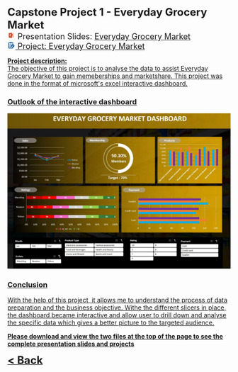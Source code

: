 
<b><font size="+2">Capstone Project 1 - Everyday Grocery Market</font></b><br>
<font size="+1"><img src="images/ppt.png" height="18" width="18"/> Presentation Slides: <a href="/Projects/Nicholas Yang Jun Hao Capstone Project 1.pdf" target="_blank">Everyday Grocery Market<br>
<img src="images/project.png" height="18" width="18"/> Project: <a href="/Projects/Nicholas Yang Jun Hao Capstone Project 1.xlsx" target="_blank">Everyday Grocery Market</font>
  

**Project description:** <br>
The objective of this project is to analyse the data to assist Everyday Grocery Market to gain memeberships and marketshare. This project was done in the format of microsoft's excel interactive dashboard.



### Outlook of the interactive dashboard

<img src="images/Capstone 1 dashboard.JPG"/>

### Conclusion

With the help of this project, it allows me to understand the process of data preparation and the business objective. Withe the different slicers in place, the dashboard became interactive and allow user to drill down and analyse the specific data which gives a better picture to the targeted audience.

<b>Please download and view the two files at the top of the page to see the complete presentation slides and projects</b>


<a href="javascript:history.back()"><b><font size="+2">< Back</font></b></a>

